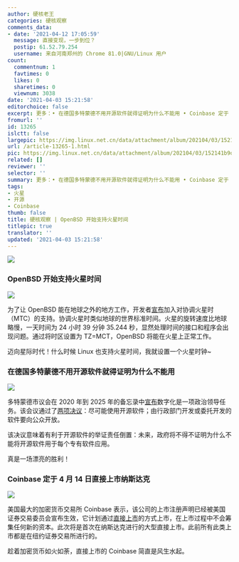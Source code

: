 ```yaml
---
author: 硬核老王
categories: 硬核观察
comments_data:
- date: '2021-04-12 17:05:59'
  message: 直接变现，一步到位？
  postip: 61.52.79.254
  username: 来自河南郑州的 Chrome 81.0|GNU/Linux 用户
count:
  commentnum: 1
  favtimes: 0
  likes: 0
  sharetimes: 0
  viewnum: 3038
date: '2021-04-03 15:21:58'
editorchoice: false
excerpt: 更多：• 在德国多特蒙德不用开源软件就得证明为什么不能用 • Coinbase 定于 4 月 14 日直接上市纳斯达克
fromurl: ''
id: 13265
islctt: false
largepic: https://img.linux.net.cn/data/attachment/album/202104/03/152141b9qttqetuqtgqbet.jpg
url: /article-13265-1.html
pic: https://img.linux.net.cn/data/attachment/album/202104/03/152141b9qttqetuqtgqbet.jpg.thumb.jpg
related: []
reviewer: ''
selector: ''
summary: 更多：• 在德国多特蒙德不用开源软件就得证明为什么不能用 • Coinbase 定于 4 月 14 日直接上市纳斯达克
tags:
- 火星
- 开源
- Coinbase
thumb: false
title: 硬核观察 | OpenBSD 开始支持火星时间
titlepic: true
translator: ''
updated: '2021-04-03 15:21:58'
---
```


![](https://img.linux.net.cn/data/attachment/album/202104/03/152141b9qttqetuqtgqbet.jpg)


### OpenBSD 开始支持火星时间


![](https://img.linux.net.cn/data/attachment/album/202104/03/152004ljcwwh1ommmgaeom.jpg)


为了让 OpenBSD 能在地球之外的地方工作，开发者[宣布](https://marc.info/?l=openbsd-cvs&m=161730046519995&w=2)加入对协调火星时（MTC）的支持。协调火星时类似地球的世界标准时间。火星的旋转速度比地球略慢，一天时间为 24 小时 39 分钟 35.244 秒，显然处理时间的接口和程序会出现问题。通过将时区设置为 TZ=MCT，OpenBSD 将能在火星上正常工作。


迈向星际时代！什么时候 Linux 也支持火星时间，我就设置一个火星时钟~


### 在德国多特蒙德不用开源软件就得证明为什么不能用


![](https://img.linux.net.cn/data/attachment/album/202104/03/152027rbyhb4jwu7ryhguj.jpg)


多特蒙德市议会在 2020 年到 2025 年的备忘录中[宣布](https://blog.do-foss.de/beitrag/freie-software-ist-von-jetzt-an-standard-in-dortmund/)数字化是一项政治领导任务。该会议通过了[两项决议](https://blog.documentfoundation.org/blog/2021/04/02/free-software-becomes-a-standard-in-dortmund-germany/)：尽可能使用开源软件；由行政部门开发或委托开发的软件要向公众开放。


该决议意味着有利于开源软件的举证责任倒置：未来，政府将不得不证明为什么不能将开源软件用于每个专有软件应用。


真是一场漂亮的胜利！ 


### Coinbase 定于 4 月 14 日直接上市纳斯达克


![](https://img.linux.net.cn/data/attachment/album/202104/03/152058laxmf3n3m3m9bamh.jpg)


美国最大的加密货币交易所 Coinbase 表示，该公司的上市注册声明已经被美国证券交易委员会宣布生效，它计划通过[直接上市](https://www.bloomberg.com/news/articles/2021-04-01/coinbase-is-said-to-plan-its-direct-listing-in-two-weeks)的方式上市，在上市过程中不会筹集任何新的资本。此次将是首次在纳斯达克进行的大型直接上市。此前所有此类上市都是在纽约证券交易所进行的。


趁着加密货币如火如荼，直接上市的 Coinbase 简直是风生水起。
